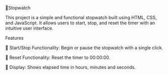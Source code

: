 📍Stopwatch

This project is a simple and functional stopwatch built using HTML, CSS, and JavaScript. It allows users to start, stop, and reset the timer with an intuitive user interface.

Features

📌 Start/Stop Functionality: Begin or pause the stopwatch with a single click.

📌 Reset Functionality: Reset the timer to 00:00:00.

📌 Display: Shows elapsed time in hours, minutes and seconds.
